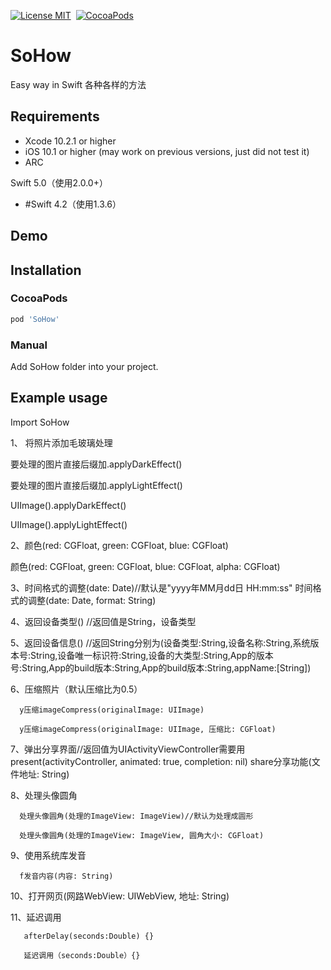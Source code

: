 [![License MIT](https://img.shields.io/badge/license-MIT-green.svg?style=flat)](https://github.com/cywd/FitRefresh/blob/master/LICENSE) 
[![CocoaPods](http://img.shields.io/cocoapods/v/SoHow.svg?style=flat)](http://cocoapods.org/?q=SoHow)




# SoHow
Easy way in Swift
各种各样的方法



## Requirements
* Xcode 10.2.1 or higher
* iOS 10.1 or higher (may work on previous versions, just did not test it)
* ARC

Swift 5.0（使用2.0.0+）

* #Swift 4.2（使用1.3.6）

## Demo



## Installation

### CocoaPods

``` ruby
pod 'SoHow'
```

### Manual

Add SoHow folder into your project.

## Example usage
Import SoHow

1、 将照片添加毛玻璃处理

要处理的图片直接后缀加.applyDarkEffect()

要处理的图片直接后缀加.applyLightEffect()

UIImage().applyDarkEffect()

UIImage().applyLightEffect()


 2、颜色(red: CGFloat, green: CGFloat, blue: CGFloat)
 
   颜色(red: CGFloat, green: CGFloat, blue: CGFloat, alpha: CGFloat)
   
 3、时间格式的调整(date: Date)//默认是"yyyy年MM月dd日 HH:mm:ss"
       时间格式的调整(date: Date, format: String)
       
 4、返回设备类型()   //返回值是String，设备类型
 
 5、返回设备信息()   //返回String分别为(设备类型:String,设备名称:String,系统版本号:String,设备唯一标识符:String,设备的大类型:String,App的版本号:String,App的build版本:String,App的build版本:String,appName:[String])
 
 6、压缩照片（默认压缩比为0.5）
 
      y压缩imageCompress(originalImage: UIImage)
      
      y压缩imageCompress(originalImage: UIImage, 压缩比: CGFloat)
      
 7、弹出分享界面//返回值为UIActivityViewController需要用present(activityController, animated: true, completion: nil)
      share分享功能(文件地址: String)
      
8、处理头像圆角

      处理头像圆角(处理的ImageView: ImageView)//默认为处理成圆形
      
      处理头像圆角(处理的ImageView: ImageView, 圆角大小: CGFloat)
 
 9、使用系统库发音
 
      f发音内容(内容: String)
      
 10、打开网页(网路WebView: UIWebView, 地址: String)
 
 
 11、延迟调用
 
       afterDelay(seconds:Double) {}
        
       延迟调用（seconds:Double）{}
    
